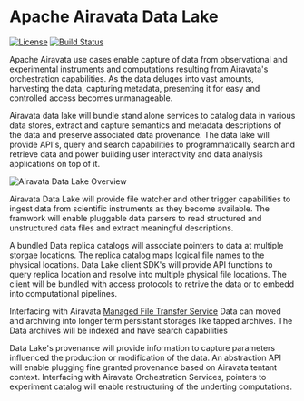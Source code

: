 <!--
    Licensed to the Apache Software Foundation (ASF) under one
    or more contributor license agreements.  See the NOTICE file
    distributed with this work for additional information
    regarding copyright ownership.  The ASF licenses this file
    to you under the Apache License, Version 2.0 (the
    "License"); you may not use this file except in compliance
    with the License.  You may obtain a copy of the License at

      http://www.apache.org/licenses/LICENSE-2.0

    Unless required by applicable law or agreed to in writing,
    software distributed under the License is distributed on an
    "AS IS" BASIS, WITHOUT WARRANTIES OR CONDITIONS OF ANY
    KIND, either express or implied.  See the License for the
    specific language governing permissions and limitations
    under the License.
-->
# Apache Airavata Data Lake

[![License](http://img.shields.io/badge/license-Apache--2-blue.svg?style=flat)](https://apache.org/licenses/LICENSE-2.0)
[![Build Status](https://travis-ci.org/apache/airavata-data-lake.svg?branch=master)](https://travis-ci.org/apache/airavata-data-lake)

<!---
1. Include Java Version
2. Instructions to set it up
-->

Apache Airavata use cases enable capture of data from observational and experimental instruments and computations resulting from Airavata's orchestration capabilities. As the data deluges into vast amounts, harvesting the data, capturing metadata, presenting it for easy and controlled access becomes unmanageable.

Airavata data lake will bundle stand alone services to catalog data in various data stores, extract and capture semantics and metadata descriptions of the data and preserve associated data provenance. The data lake will provide API's, query and search capabilities to programmatically search and retrieve data and power building user interactivity and data analysis applications on top of it.

![Airavata Data Lake Overview](https://cwiki.apache.org/confluence/download/attachments/165224787/Airavata%20Data%20Lake.png?version=1&modificationDate=1605020620000&api=v2)

Airavata Data Lake will provide file watcher and other trigger capabilities to ingest data from scientific instruments as they become available. The framwork will enable pluggable data parsers to read structured and unstructured data files and extract meaningful descriptions.

A bundled Data replica catalogs will associate pointers to data at multiple storgae locations. The replica catalog maps logical file names to the physical locations. Data Lake client SDK's will provide API functions to query replica location and resolve into multiple physical file locations. The client will be bundled with access protocols to retrive the data or to embedd into computational pipelines.

Interfacing with Airavata [Managed File Transfer Service](https://github.com/apache/airavata-mft) Data can moved and archiving into longer term persistant storages like tapped archives. The Data archives will be indexed and have search capabilities  

Data Lake's provenance will provide information to capture parameters influenced the production or modification of the data. An abstraction API will enable plugging fine granted provenance based on Airavata tentant context. Interfacing with Airavata Orchestration Services, pointers to experiment catalog will enable restructuring of the underting computations.
